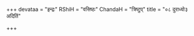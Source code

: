 +++
devataa = "इन्द्रः"
RShiH = "वसिष्ठः"
ChandaH = "त्रिष्टुप्"
title = "०८ दुराध्यो३ अदितिं"

+++
